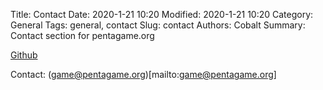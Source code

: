 Title: Contact
Date: 2020-1-21 10:20
Modified: 2020-1-21 10:20
Category: General
Tags: general, contact
Slug: contact
Authors: Cobalt
Summary: Contact section for pentagame.org


[Github](https://github.com/penta-game)

Contact: (game@pentagame.org)[mailto:game@pentagame.org]
